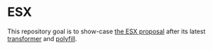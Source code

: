 # ESX

This repository goal is to show-case [the ESX proposal](https://es.discourse.group/t/proposal-esx-as-core-js-feature/1511) after its latest [transformer](https://github.com/ungap/babel-plugin-transform-esx#readme) and [polyfill](https://github.com/ungap/esxtoken#readme).
